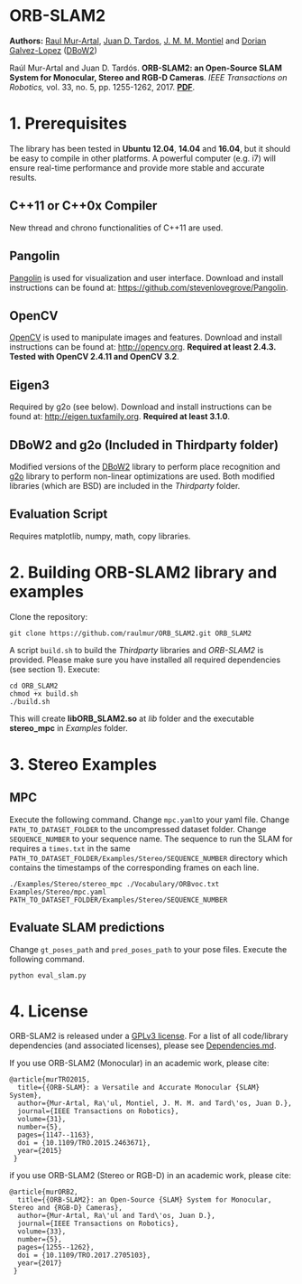 # ORB-SLAM2
**Authors:** [Raul Mur-Artal](http://webdiis.unizar.es/~raulmur/), [Juan D. Tardos](http://webdiis.unizar.es/~jdtardos/), [J. M. M. Montiel](http://webdiis.unizar.es/~josemari/) and [Dorian Galvez-Lopez](http://doriangalvez.com/) ([DBoW2](https://github.com/dorian3d/DBoW2))

Raúl Mur-Artal and Juan D. Tardós. **ORB-SLAM2: an Open-Source SLAM System for Monocular, Stereo and RGB-D Cameras**. *IEEE Transactions on Robotics,* vol. 33, no. 5, pp. 1255-1262, 2017. **[PDF](https://128.84.21.199/pdf/1610.06475.pdf)**.

# 1. Prerequisites
The library has been tested in **Ubuntu 12.04**, **14.04** and **16.04**, but it should be easy to compile in other platforms. A powerful computer (e.g. i7) will ensure real-time performance and provide more stable and accurate results.

## C++11 or C++0x Compiler
New thread and chrono functionalities of C++11 are used.

## Pangolin
[Pangolin](https://github.com/stevenlovegrove/Pangolin) is used for visualization and user interface. Download and install instructions can be found at: https://github.com/stevenlovegrove/Pangolin.

## OpenCV
[OpenCV](http://opencv.org) is used to manipulate images and features. Download and install instructions can be found at: http://opencv.org. **Required at least 2.4.3. Tested with OpenCV 2.4.11 and OpenCV 3.2**.

## Eigen3
Required by g2o (see below). Download and install instructions can be found at: http://eigen.tuxfamily.org. **Required at least 3.1.0**.

## DBoW2 and g2o (Included in Thirdparty folder)
Modified versions of the [DBoW2](https://github.com/dorian3d/DBoW2) library to perform place recognition and [g2o](https://github.com/RainerKuemmerle/g2o) library to perform non-linear optimizations are used. Both modified libraries (which are BSD) are included in the *Thirdparty* folder.

## Evaluation Script

Requires matplotlib, numpy, math, copy libraries.

# 2. Building ORB-SLAM2 library and examples

Clone the repository:
```
git clone https://github.com/raulmur/ORB_SLAM2.git ORB_SLAM2
```

A script `build.sh` to build the *Thirdparty* libraries and *ORB-SLAM2* is provided. Please make sure you have installed all required dependencies (see section 1). Execute:
```
cd ORB_SLAM2
chmod +x build.sh
./build.sh
```

This will create **libORB_SLAM2.so** at *lib* folder and the executable **stereo_mpc** in *Examples* folder.


# 3. Stereo Examples

## MPC

Execute the following command. Change `mpc.yaml`to your yaml file. Change `PATH_TO_DATASET_FOLDER` to the uncompressed dataset folder. Change `SEQUENCE_NUMBER` to your sequence name. The sequence to run the SLAM for requires a `times.txt` in the same `PATH_TO_DATASET_FOLDER/Examples/Stereo/SEQUENCE_NUMBER` directory which contains the timestamps of the corresponding frames on each line.
```
./Examples/Stereo/stereo_mpc ./Vocabulary/ORBvoc.txt Examples/Stereo/mpc.yaml PATH_TO_DATASET_FOLDER/Examples/Stereo/SEQUENCE_NUMBER
```

## Evaluate SLAM predictions

Change `gt_poses_path` and `pred_poses_path` to your pose files. Execute the following command.

```
python eval_slam.py
```

# 4. License

ORB-SLAM2 is released under a [GPLv3 license](https://github.com/raulmur/ORB_SLAM2/blob/master/License-gpl.txt). For a list of all code/library dependencies (and associated licenses), please see [Dependencies.md](https://github.com/raulmur/ORB_SLAM2/blob/master/Dependencies.md).


If you use ORB-SLAM2 (Monocular) in an academic work, please cite:

    @article{murTRO2015,
      title={{ORB-SLAM}: a Versatile and Accurate Monocular {SLAM} System},
      author={Mur-Artal, Ra\'ul, Montiel, J. M. M. and Tard\'os, Juan D.},
      journal={IEEE Transactions on Robotics},
      volume={31},
      number={5},
      pages={1147--1163},
      doi = {10.1109/TRO.2015.2463671},
      year={2015}
     }

if you use ORB-SLAM2 (Stereo or RGB-D) in an academic work, please cite:

    @article{murORB2,
      title={{ORB-SLAM2}: an Open-Source {SLAM} System for Monocular, Stereo and {RGB-D} Cameras},
      author={Mur-Artal, Ra\'ul and Tard\'os, Juan D.},
      journal={IEEE Transactions on Robotics},
      volume={33},
      number={5},
      pages={1255--1262},
      doi = {10.1109/TRO.2017.2705103},
      year={2017}
     }
